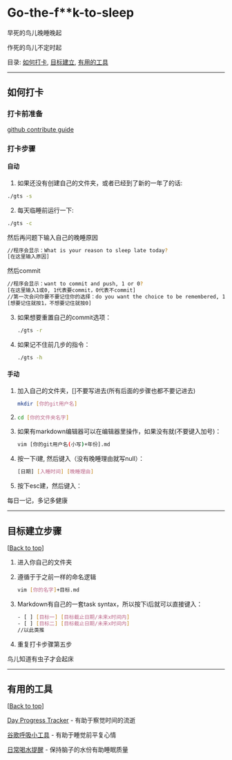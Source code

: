 # Go-the-f**k-to-sleep
早死的鸟儿晚睡晚起

作死的鸟儿不定时起

目录: [如何打卡](#如何打卡), [目标建立](#目标建立步骤), [有用的工具](#有用的工具) 

---

## 如何打卡
### 打卡前准备

[github contribute guide](https://www.dataschool.io/how-to-contribute-on-github/)

### 打卡步骤

#### 自动

1. 如果还没有创建自己的文件夹，或者已经到了新的一年了的话:

```bash
./gts -s
```

2. 每天临睡前运行一下:

```bash
./gts -c
```

然后再问题下输入自己的晚睡原因

```bash
//程序会显示：What is your reason to sleep late today?
[在这里输入原因]
```

然后commit

```bash
//程序会显示：want to commit and push, 1 or 0?
[在这里输入1或0, 1代表要commit，0代表不commit]
//第一次会问你要不要记住你的选择：do you want the choice to be remembered, 1 or 0?
[想要记住就按1，不想要记住就按0]
```

3. 如果想要重置自己的commit选项：

   ```bash
   ./gts -r
   ```

4. 如果记不住前几步的指令：

   ```bash
   ./gts -h
   ```

#### 手动

1. 加入自己的文件夹，[]不要写进去(所有后面的步骤也都不要记进去)

   ```bash
   mkdir [你的git用户名]
   ```

2. ```bash
   cd [你的文件夹名字]
   ```

3. 如果有markdown编辑器可以在编辑器里操作，如果没有就(不要键入加号)：
   ```bash
   vim [你的git用户名(小写)+年份].md
   ```

4. 按一下i建, 然后键入（没有晚睡理由就写null）：
   ```bash 
   [日期] [入睡时间] [晚睡理由]
   ```

5. 按下esc建，然后键入：
   

每日一记，多记多健康

---

## 目标建立步骤

[[Back to top](#如何打卡)]


1. 进入你自己的文件夹

2. 遵循于于之前一样的命名逻辑
   ```bash
   vim [你的名字]+目标.md
   ```
   
3. Markdown有自己的一套task syntax，所以按下i后就可以直接键入：
   ```bash
   - [ ] [目标一] [目标截止日期/未来x时间内]
   - [ ] [目标二] [目标截止日期/未来x时间内]
   //以此类推
   ```
   
4. 重复打卡步骤第五步

鸟儿知道有虫子才会起床

---

## 有用的工具

[[Back to top](#如何打卡)]

[Day Progress Tracker](https://github.com/tiaod/day-progress) - 有助于察觉时间的流逝

[谷歌呼吸小工具](https://www.google.com/search?q=breathing+exercise&sxsrf=APq-WBsjKHnYEkpUGB3_BJ1SPv_F_8tAGg%3A1646711072741&ei=INEmYu_2LOLK0PEPn4WCuAc&oq=breathign+exc&gs_lcp=Cgdnd3Mtd2l6EAEYADIHCCMQsQIQJzIECAAQCjIECAAQCjIECAAQCjIECAAQCjIECAAQCjIECAAQCjIECAAQCjIECAAQCjIECAAQCjoECCMQJzoGCAAQChBDOgUIABCRAjoHCC4Q1AIQQzoFCC4QkQI6BAgAEEM6DgguEIAEELEDEMcBEKMCOggILhCABBCxAzoKCC4QsQMQ1AIQQzoECC4QQzoLCAAQgAQQsQMQyQM6BQgAEJIDOgcIABCxAxBDOggIABCABBCxAzoLCC4QgAQQxwEQrwE6CwgAEIAEELEDEIMBOgUIABCxAzoFCAAQgAQ6CAgAELEDEJECOgcIABCxAxAKOgcIABCABBAKSgQIQRgASgQIRhgAUABYkg5gnhhoAXABeACAAXOIAdwJkgEEMTIuMpgBAKABAcABAQ&sclient=gws-wiz) - 有助于睡觉前平复心情

[日常喝水提醒](https://github.com/mollydl/drink-water) - 保持脑子的水份有助睡眠质量

